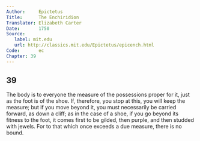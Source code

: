 ```yaml
---
Author:     Epictetus  
Title:      The Enchiridion  
Translator: Elizabeth Carter  
Date:       1750  
Source:
   label: mit.edu
   url: http://classics.mit.edu/Epictetus/epicench.html
Code:       ec  
Chapter: 39
---
```

##  39

The body is to everyone the measure of the possessions proper for it, just as
the foot is of the shoe. If, therefore, you stop at this, you will keep the
measure; but if you move beyond it, you must necessarily be carried forward, as
down a cliff; as in the case of a shoe, if you go beyond its fitness to the
foot, it comes first to be gilded, then purple, and then studded with jewels.
For to that which once exceeds a due measure, there is no bound.


